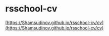 # rsschool-cv
[https://Shamsudinov.github.io/rsschool-cv/cv](https://Shamsudinov.github.io/rsschool-cv/cv)